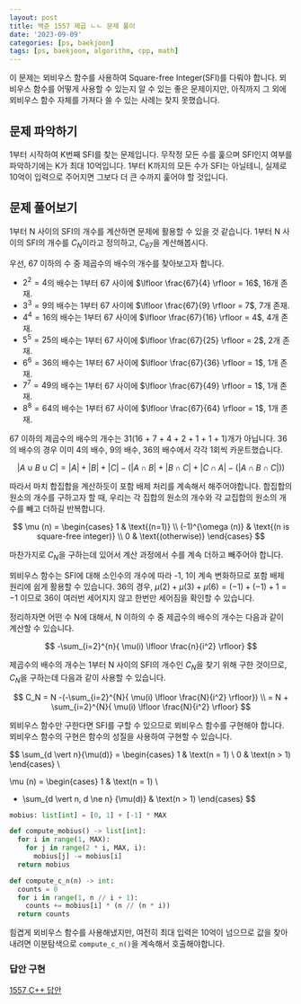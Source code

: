 ```yaml
---
layout: post
title: 백준 1557 제곱 ㄴㄴ 문제 풀이
date: '2023-09-09'
categories: [ps, baekjoon]
tags: [ps, baekjoon, algorithm, cpp, math]
---
```


이 문제는 뫼비우스 함수를 사용하여 Square-free Integer(SFI)를 다뤄야 합니다. 뫼비우스 함수를 어떻게 사용할 수 있는지 알 수 있는 좋은 문제이지만, 아직까지 그 외에 뫼비우스 함수 자체를 가져다 쓸 수 있는 사례는 찾지 못했습니다.

## 문제 파악하기

1부터 시작하여 K번째 SFI를 찾는 문제입니다. 무작정 모든 수를 훑으며 SFI인지 여부를 파악하기에는 K가 최대 10억입니다. 1부터 K까지의 모든 수가 SFI는 아닐테니, 실제로 10억이 입력으로 주어지면 그보다 더 큰 수까지 훑어야 할 것입니다.  

## 문제 풀어보기

1부터 N 사이의 SFI의 개수를 계산하면 문제에 활용할 수 있을 것 같습니다. 1부터 N 사이의 SFI의 개수를 $C_N$이라고 정의하고, $C_{67}$을 계산해봅시다.

우선, 67 이하의 수 중 제곱수의 배수의 개수를 찾아보고자 합니다.  

* $2^2=4$의 배수는 1부터 67 사이에 $\lfloor \frac{67}{4} \rfloor = 16$, 16개 존재.
* $3^3=9$의 배수는 1부터 67 사이에 $\lfloor \frac{67}{9} \rfloor = 7$, 7개 존재.
* $4^4=16$의 배수는 1부터 67 사이에 $\lfloor \frac{67}{16} \rfloor = 4$, 4개 존재.
* $5^5=25$의 배수는 1부터 67 사이에 $\lfloor \frac{67}{25} \rfloor = 2$, 2개 존재.
* $6^6=36$의 배수는 1부터 67 사이에 $\lfloor \frac{67}{36} \rfloor = 1$, 1개 존재.
* $7^7=49$의 배수는 1부터 67 사이에 $\lfloor \frac{67}{49} \rfloor = 1$, 1개 존재.
* $8^8=64$의 배수는 1부터 67 사이에 $\lfloor \frac{67}{64} \rfloor = 1$, 1개 존재.

67 이하의 제곱수의 배수의 개수는 31(16 + 7 + 4 + 2 + 1 + 1 + 1)개가 아닙니다. 36의 배수의 경우 이미 4의 배수, 9의 배수, 36의 배수에서 각각 1회씩 카운트했습니다.  

$$
|A \cup B \cup C| = |A| + |B| + |C| - (|A \cap B| + |B \cap C| + |C \cap A| - (|A \cap B \cap C|))
$$

따라서 마치 합집합을 계산하듯이 포함 배제 처리를 계속해서 해주어야합니다. 합집합의 원소의 개수를 구하고자 할 때, 우리는 각 집합의 원소의 개수와 각 교집합의 원소의 개수를 빼고 더하길 반복합니다.  

$$
\mu (n)
= \begin{cases}
1 & \text{(n=1)}  \\
(-1)^{\omega (n)} & \text{(n is square-free integer)}  \\
0 & \text{(otherwise)}  
\end{cases}
$$

마찬가지로 $C_N$을 구하는데 있어서 계산 과정에서 수를 계속 더하고 빼주어야 합니다.  

뫼비우스 함수는 SFI에 대해 소인수의 개수에 따라 -1, 1이 계속 변화하므로 포함 배제 원리에 쉽게 활용할 수 있습니다. 36의 경우, $\mu(2) + \mu(3) + \mu(6) = (-1) + (-1) + 1 = -1$ 이므로 36이 여러번 세어지지 않고 한번만 세어짐을 확인할 수 있습니다.  

정리하자면 어떤 수 N에 대해서, N 이하의 수 중 제곱수의 배수의 개수는 다음과 같이 계산할 수 있습니다.  

$$
-\sum_{i=2}^{n}{ \mu(i) \lfloor \frac{n}{i^2} \rfloor}
$$

제곱수의 배수의 개수는 1부터 N 사이의 SFI의 개수인 $C_N$을 찾기 위해 구한 것이므로, $C_N$을 구하는데 다음과 같이 사용할 수 있습니다.

$$
C_N = N -(-\sum_{i=2}^{N}{ \mu(i) \lfloor \frac{N}{i^2} \rfloor}) \\
= N + \sum_{i=2}^{N}{ \mu(i) \lfloor \frac{N}{i^2} \rfloor}
$$

뫼비우스 함수만 구한다면 SFI를 구할 수 있으므로 뫼비우스 함수를 구현해야 합니다. 뫼비우스 함수의 구현은 함수의 성질을 사용하여 구현할 수 있습니다.

$$
\sum_{d \vert n}{\mu(d)} = \begin{cases}
1 & \text(n = 1) \\
0 & \text(n > 1)
\end{cases} \\

\mu (n) = \begin{cases}
1 & \text(n = 1) \\
- \sum_{d \vert n, d \ne n} {\mu(d)} & \text(n > 1)
\end{cases}
$$

```python
mobius: list[int] = [0, 1] + [-1] * MAX

def compute_mobius() -> list[int]:
  for i in range(1, MAX):
    for j in range(2 * i, MAX, i):
      mobius[j] -= mobius[i]
  return mobius

def compute_c_n(n) -> int:
  counts = 0
  for i in range(1, n // i + 1):
    counts += mobius[i] * (n // (n * i))
  return counts
```

힘겹게 뫼비우스 함수를 사용해냈지만, 여전히 최대 입력은 10억이 넘으므로 값을 찾아내려면 이분탐색으로 `compute_c_n()`을 계속해서 호출해야합니다.  

### 답안 구현
[1557 C++ 답안](https://github.com/ShapeLayer/training/blob/main/tasks/online_judge/baekjoon/cpp/1557.cpp)
